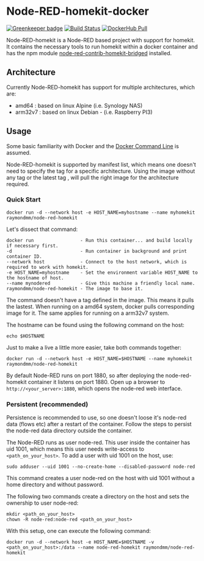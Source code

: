 # Node-RED-homekit-docker

[![Greenkeeper badge](https://badges.greenkeeper.io/RaymondMouthaan/node-red-homekit-docker.svg)](https://greenkeeper.io/)
[![Build Status](https://travis-ci.org/RaymondMouthaan/node-red-homekit-docker.svg?branch=master)](https://travis-ci.org/RaymondMouthaan/node-red-homekit-docker)
[![DockerHub Pull](https://img.shields.io/docker/pulls/raymondmm/node-red-homekit.svg)](https://hub.docker.com/r/raymondmm/node-red-homekit/)

Node-RED-homekit is a Node-RED based project with support for homekit. It contains the necessary tools to run homekit within a docker container and has the npm module [node-red-contrib-homekit-bridged](https://www.npmjs.com/package/node-red-contrib-homekit-bridged) installed.

## Architecture
Currently Node-RED-homekit has support for multiple architectures, which are:
- amd64 : based on linux Alpine (i.e. Synology NAS)
- arm32v7 : based on linux Debian - (i.e. Raspberry PI3)

## Usage
Some basic familiarity with Docker and the [Docker Command Line](https://docs.docker.com/engine/reference/commandline/cli/) is assumed.

Node-RED-homekit is supported by manifest list, which means one doesn't need to specify the tag for a specific architecture. Using the image without any tag or the latest tag , will pull the right image for the architecture required.

### Quick Start

```
docker run -d --network host -e HOST_NAME=myhostname --name myhomekit raymondmm/node-red-homekit
```

Let's dissect that command:

    docker run                 - Run this container... and build locally if necessary first.
    -d                         - Run container in background and print container ID.
    --network host             - Connect to the host network, which is required to work with homekit.
    -e HOST_NAME=myhostname    - Set the environment variable HOST_NAME to the hostname of host.
    --name mynodered           - Give this machine a friendly local name.
    raymondmm/node-red-homekit - The image to base it.

The command doesn't have a tag defined in the image. This means it pulls the lastest. When running on a amd64 system, docker pulls corresponding image for it. The same applies for running on a arm32v7 system.

The hostname can be found using the following command on the host:
```
echo $HOSTNAME
```

Just to make a live a little more easier, take both commands together:
```
docker run -d --network host -e HOST_NAME=$HOSTNAME --name myhomekit raymondmm/node-red-homekit
```

By default Node-RED runs on port 1880, so after deploying the node-red-homekit container it listens on port 1880. Open up a browser to `http://<your_server>:1880`, which opens the node-red web interface.

### Persistent (recommended)
Persistence is recommended to use, so one doesn't loose it's node-red data (flows etc) after a restart of the container. Follow the steps to persist the node-red data directory outside the container.

The Node-RED runs as user node-red. This user inside the container has uid 1001, which means this user needs write-access to `<path_on_your_host>`. To add a user with uid 1001 on the host, use:

```
sudo adduser --uid 1001 --no-create-home --disabled-password node-red
```

This command creates a user node-red on the host with uid 1001 without a home directory and without password.

The following two commands create a directory on the host and sets the ownership to user node-red:
```
mkdir <path_on_your_host>
chown -R node-red:node-red <path_on_your_host>
```

With this setup, one can execute the following command:
```
docker run -d --network host -e HOST_NAME=$HOSTNAME -v <path_on_your_host>:/data --name node-red-homekit raymondmm/node-red-homekit
```
